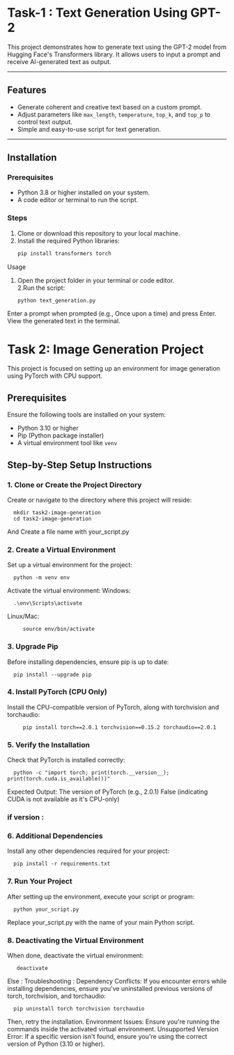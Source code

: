# Task-1 : Text Generation Using GPT-2

This project demonstrates how to generate text using the GPT-2 model from Hugging Face's Transformers library. It allows users to input a prompt and receive AI-generated text as output.

---

## Features
- Generate coherent and creative text based on a custom prompt.
- Adjust parameters like `max_length`, `temperature`, `top_k`, and `top_p` to control text output.
- Simple and easy-to-use script for text generation.

---

## Installation

### Prerequisites
- Python 3.8 or higher installed on your system.
- A code editor or terminal to run the script.

### Steps
1. Clone or download this repository to your local machine.
2. Install the required Python libraries:
   ```bash
   pip install transformers torch

Usage
1. Open the project folder in your terminal or code editor.    
2.Run the script:
   ```bash
   python text_generation.py

Enter a prompt when prompted (e.g., Once upon a time) and press Enter.
View the generated text in the terminal.

# Task 2: Image Generation Project

This project is focused on setting up an environment for image generation using PyTorch with CPU support.

## Prerequisites

Ensure the following tools are installed on your system:
- Python 3.10 or higher
- Pip (Python package installer)
- A virtual environment tool like `venv`

## Step-by-Step Setup Instructions

### 1. Clone or Create the Project Directory
Create or navigate to the directory where this project will reside:

      mkdir task2-image-generation
      cd task2-image-generation
And Create a file name with your_script.py
      
### 2. Create a Virtual Environment

Set up a virtual environment for the project:
     
      python -m venv env

   Activate the virtual environment:
   Windows:
           
      .\env\Scripts\activate
   Linux/Mac:

         source env/bin/activate
  ### 3. Upgrade Pip
Before installing dependencies, ensure pip is up to date:

      pip install --upgrade pip
### 4. Install PyTorch (CPU Only)
Install the CPU-compatible version of PyTorch, along with torchvision and torchaudio:

         pip install torch==2.0.1 torchvision==0.15.2 torchaudio==2.0.1
### 5. Verify the Installation
Check that PyTorch is installed correctly:

      python -c "import torch; print(torch.__version__); print(torch.cuda.is_available())"
Expected Output:
    The version of PyTorch (e.g., 2.0.1)
    False (indicating CUDA is not available as it's CPU-only)
### if version :

### 6. Additional Dependencies
Install any other dependencies required for your project:
      
      pip install -r requirements.txt
### 7. Run Your Project
After setting up the environment, execute your script or program:

      python your_script.py
Replace your_script.py with the name of your main Python script.

### 8. Deactivating the Virtual Environment
When done, deactivate the virtual environment:

       deactivate

Else : 
Troubleshooting :
Dependency Conflicts: If you encounter errors while installing dependencies, ensure you've uninstalled previous versions of torch, torchvision, and torchaudio:

      pip uninstall torch torchvision torchaudio
Then, retry the installation.
Environment Issues: Ensure you're running the commands inside the activated virtual environment.
Unsupported Version Error: If a specific version isn't found, ensure you're using the correct version of Python (3.10 or higher).
      






